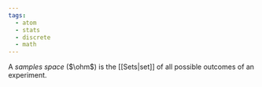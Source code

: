 ```yaml
---
tags:
  - atom
  - stats
  - discrete
  - math
---
```

A *samples space* ($\ohm$) is the [[Sets|set]] of all possible outcomes of an experiment.